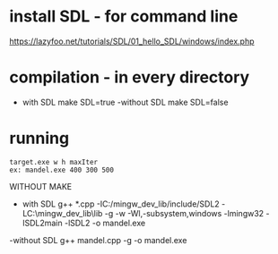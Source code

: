 # install SDL - for command line
https://lazyfoo.net/tutorials/SDL/01_hello_SDL/windows/index.php

# compilation - in every directory
- with SDL
	make SDL=true
-without SDL
	make SDL=false

# running
	target.exe w h maxIter
	ex: mandel.exe 400 300 500

WITHOUT MAKE
- with SDL
g++ *.cpp -IC:/mingw_dev_lib/include/SDL2 -LC:\mingw_dev_lib\lib -g -w -Wl,-subsystem,windows -lmingw32 -lSDL2main -lSDL2 -o mandel.exe

-without SDL
g++ mandel.cpp -g -o mandel.exe